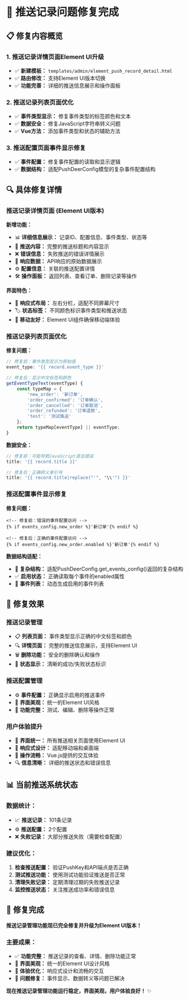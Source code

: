 # 🔧 推送记录问题修复完成

## 📋 **修复内容概览**

### **1. 推送记录详情页面Element UI升级**
- ✅ **新建模板：** `templates/admin/element_push_record_detail.html`
- ✅ **路由修改：** 支持Element UI版本切换
- ✅ **功能完善：** 详细的推送信息展示和操作面板

### **2. 推送记录列表页面优化**
- ✅ **事件类型显示：** 修复事件类型的标签颜色和文本
- ✅ **数据安全：** 修复JavaScript字符串转义问题
- ✅ **Vue方法：** 添加事件类型和状态的辅助方法

### **3. 推送配置页面事件显示修复**
- ✅ **事件配置：** 修复事件配置的读取和显示逻辑
- ✅ **数据结构：** 适配PushDeerConfig模型的复杂事件配置结构

## 🔍 **具体修复详情**

### **推送记录详情页面 (Element UI版本)**

**新增功能：**
- 📊 **详细信息展示：** 记录ID、配置信息、事件类型、状态等
- 📝 **推送内容：** 完整的推送标题和内容显示
- ❌ **错误信息：** 失败推送的错误详情展示
- 🔧 **响应数据：** API响应的原始数据展示
- ⚙️ **配置信息：** 关联的推送配置详情
- 🛠️ **操作面板：** 返回列表、查看订单、删除记录等操作

**界面特色：**
- 🎨 **响应式布局：** 左右分栏，适配不同屏幕尺寸
- 🏷️ **状态标签：** 不同颜色标识事件类型和推送状态
- 📱 **移动友好：** Element UI组件确保移动端体验

### **推送记录列表页面优化**

**修复问题：**
```javascript
// 修复前：事件类型显示为原始值
event_type: '{{ record.event_type }}'

// 修复后：显示中文标签和颜色
getEventTypeText(eventType) {
    const typeMap = {
        'new_order': '新订单',
        'order_confirmed': '订单确认',
        'order_cancelled': '订单取消',
        'order_refunded': '订单退款',
        'test': '测试推送'
    };
    return typeMap[eventType] || eventType;
}
```

**数据安全：**
```javascript
// 修复前：可能导致JavaScript语法错误
title: '{{ record.title }}'

// 修复后：正确转义单引号
title: '{{ record.title|replace("'", "\\'") }}'
```

### **推送配置事件显示修复**

**修复问题：**
```jinja2
<!-- 修复前：错误的事件配置访问 -->
{% if events_config.new_order %}'新订单'{% endif %}

<!-- 修复后：正确的事件配置访问 -->
{% if events_config.new_order.enabled %}'新订单'{% endif %}
```

**数据结构适配：**
- 🔧 **复杂结构：** 适配PushDeerConfig.get_events_config()返回的复杂结构
- ✅ **启用状态：** 正确读取每个事件的enabled属性
- 📝 **事件列表：** 动态生成启用的事件列表

## 🎯 **修复效果**

### **推送记录管理**
- 📋 **列表页面：** 事件类型显示正确的中文标签和颜色
- 🔍 **详情页面：** 完整的推送信息展示，支持Element UI
- 🗑️ **删除功能：** 安全的删除确认和操作
- 🔄 **状态显示：** 清晰的成功/失败状态标识

### **推送配置管理**
- ⚙️ **事件配置：** 正确显示启用的推送事件
- 🎨 **界面美观：** 统一的Element UI风格
- 🔧 **功能完整：** 测试、编辑、删除等操作正常

### **用户体验提升**
- 🎨 **界面统一：** 所有推送相关页面使用Element UI
- 📱 **响应式设计：** 适配移动端和桌面端
- 🚀 **操作流畅：** Vue.js提供的交互体验
- 🔍 **信息清晰：** 详细的推送状态和错误信息

## 📊 **当前推送系统状态**

### **数据统计：**
- 📈 **推送记录：** 101条记录
- ⚙️ **推送配置：** 2个配置
- ❌ **失败记录：** 大部分推送失败（需要检查配置）

### **建议优化：**
1. **检查推送配置：** 验证PushKey和API端点是否正确
2. **测试推送功能：** 使用测试功能验证推送是否正常
3. **清理失败记录：** 定期清理过期的失败推送记录
4. **监控推送状态：** 关注推送成功率和错误信息

## 🎉 **修复完成**

**推送记录管理功能现已完全修复并升级为Element UI版本！**

### **主要成果：**
- ✅ **功能完整：** 推送记录的查看、详情、删除功能正常
- 🎨 **界面美观：** 统一的Element UI设计风格
- 📱 **体验优化：** 响应式设计和流畅的交互
- 🔧 **问题修复：** 事件显示、数据转义等问题已解决

**现在推送记录管理功能运行稳定，界面美观，用户体验良好！** ✨
